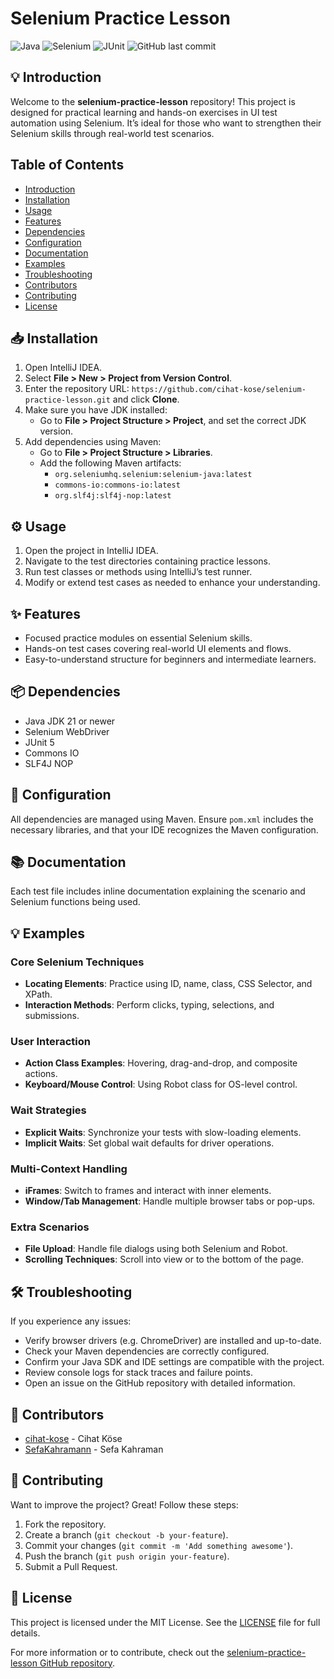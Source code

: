 # Selenium Practice Lesson

![Java](https://img.shields.io/badge/Java-ED8B00?style=for-the-badge&logo=java&logoColor=white)
![Selenium](https://img.shields.io/badge/Selenium-43B02A?style=for-the-badge&logo=selenium&logoColor=white)
![JUnit](https://img.shields.io/badge/JUnit-25A162?style=for-the-badge&logo=junit5&logoColor=white)
![GitHub last commit](https://img.shields.io/github/last-commit/cihat-kose/selenium-practice-lesson?style=for-the-badge)

## 💡 Introduction
Welcome to the **selenium-practice-lesson** repository! This project is designed for practical learning and hands-on exercises in UI test automation using Selenium. It’s ideal for those who want to strengthen their Selenium skills through real-world test scenarios.

## Table of Contents
- [Introduction](#-introduction)
- [Installation](#-installation)
- [Usage](#-usage)
- [Features](#-features)
- [Dependencies](#-dependencies)
- [Configuration](#-configuration)
- [Documentation](#-documentation)
- [Examples](#-examples)
- [Troubleshooting](#-troubleshooting)
- [Contributors](#-contributors)
- [Contributing](#-contributing)
- [License](#-license)

## 📥 Installation
1. Open IntelliJ IDEA.
2. Select **File > New > Project from Version Control**.
3. Enter the repository URL: `https://github.com/cihat-kose/selenium-practice-lesson.git` and click **Clone**.
4. Make sure you have JDK installed:
   - Go to **File > Project Structure > Project**, and set the correct JDK version.
5. Add dependencies using Maven:
   - Go to **File > Project Structure > Libraries**.
   - Add the following Maven artifacts:
     - `org.seleniumhq.selenium:selenium-java:latest`
     - `commons-io:commons-io:latest`
     - `org.slf4j:slf4j-nop:latest`

## ⚙️ Usage
1. Open the project in IntelliJ IDEA.
2. Navigate to the test directories containing practice lessons.
3. Run test classes or methods using IntelliJ’s test runner.
4. Modify or extend test cases as needed to enhance your understanding.

## ✨ Features
- Focused practice modules on essential Selenium skills.
- Hands-on test cases covering real-world UI elements and flows.
- Easy-to-understand structure for beginners and intermediate learners.

## 📦 Dependencies
- Java JDK 21 or newer
- Selenium WebDriver
- JUnit 5
- Commons IO
- SLF4J NOP

## 🔧 Configuration
All dependencies are managed using Maven. Ensure `pom.xml` includes the necessary libraries, and that your IDE recognizes the Maven configuration.

## 📚 Documentation
Each test file includes inline documentation explaining the scenario and Selenium functions being used.

## 💡 Examples

### Core Selenium Techniques
- **Locating Elements**: Practice using ID, name, class, CSS Selector, and XPath.
- **Interaction Methods**: Perform clicks, typing, selections, and submissions.

### User Interaction
- **Action Class Examples**: Hovering, drag-and-drop, and composite actions.
- **Keyboard/Mouse Control**: Using Robot class for OS-level control.

### Wait Strategies
- **Explicit Waits**: Synchronize your tests with slow-loading elements.
- **Implicit Waits**: Set global wait defaults for driver operations.

### Multi-Context Handling
- **iFrames**: Switch to frames and interact with inner elements.
- **Window/Tab Management**: Handle multiple browser tabs or pop-ups.

### Extra Scenarios
- **File Upload**: Handle file dialogs using both Selenium and Robot.
- **Scrolling Techniques**: Scroll into view or to the bottom of the page.

## 🛠️ Troubleshooting
If you experience any issues:

- Verify browser drivers (e.g. ChromeDriver) are installed and up-to-date.
- Check your Maven dependencies are correctly configured.
- Confirm your Java SDK and IDE settings are compatible with the project.
- Review console logs for stack traces and failure points.
- Open an issue on the GitHub repository with detailed information.

## 👥 Contributors
- [cihat-kose](https://github.com/cihat-kose) - Cihat Köse  
- [SefaKahramann](https://github.com/SefaKahramann) - Sefa Kahraman

## 🤝 Contributing
Want to improve the project? Great! Follow these steps:
1. Fork the repository.
2. Create a branch (`git checkout -b your-feature`).
3. Commit your changes (`git commit -m 'Add something awesome'`).
4. Push the branch (`git push origin your-feature`).
5. Submit a Pull Request.

## 📜 License
This project is licensed under the MIT License. See the [LICENSE](LICENSE) file for full details.

For more information or to contribute, check out the [selenium-practice-lesson GitHub repository](https://github.com/cihat-kose/selenium-practice-lesson).
